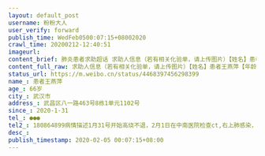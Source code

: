 ```yaml
---
layout: default_post
username: 粉粉大人
user_verify: forward
publish_time: WedFeb0500:07:15+08002020
crawl_time: 20200212-12:40:51
imageurl: 
content_brief: 肺炎患者求助超话 求助人信息（若有相关化验单，请上传图片）【姓名】患者王燕萍 【年龄】66岁【所在城市】武汉市【所在小区、社区】武昌区八一路463号8栋1单元1102号【患病时间】2020-1-31【联系方式】●●●【其他紧急联系人】180864899  病情描述:1月31号开始高烧不退，2月1日在中 ...全文
content_full_raw: 求助人信息（若有相关化验单，请上传图片）【姓名】患者王燕萍【年龄】66岁【所在城市】武汉市【所在小区、社区】武昌区八一路463号8栋1单元1102号【患病时间】2020-1-31【联系方式】●●●【其他紧急联系人】180864899病情描述:1月31号开始高烧不退，2月1日在中南医院检查ct,右上肺感染，在社区医院给予静脉输液及口服抗病毒治疗，一直高烧不退，现患者精神级差，2.3号做核酸检查，结果未出来，今日伴呼吸困难。拜复乐针剂都用了，抗病毒针剂也都用了。同事的妈妈，麻烦大家帮帮她！
status_url: https://m.weibo.cn/status/4468397456298399
name_: 患者王燕萍
age_: 66岁
city_: 武汉市
address_: 武昌区八一路463号8栋1单元1102号
since_: 2020-1-31
tel_: ●●●
tel2_: 180864899病情描述1月31号开始高烧不退，2月1日在中南医院检查ct,右上肺感染，在社区医院给予静脉输液及口服抗病毒治疗，一直高烧不退，现患者精神级差，2.3号做核酸检查，结果未出来，今日伴呼吸困难。拜复乐针剂都用了，抗病毒针剂也都用了。同事的妈妈，麻烦大家帮帮她！
desc_: 
publish_timestamp: 2020-02-05 00:07:15+08:00
---
```

